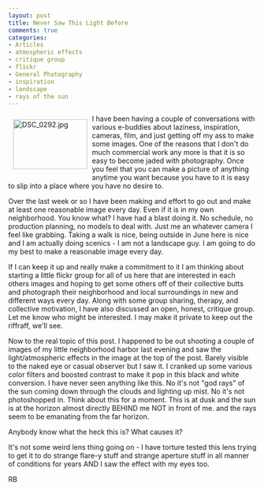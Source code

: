```yaml
---
layout: post
title: Never Saw This Light Before
comments: true
categories:
- Articles
- atmospheric effects
- critique group
- flickr
- General Photography
- inspiration
- landscape
- rays of the sun
---
```

<a rel="lightbox" href="/wp-content/uploads/2009/06/DSC_0292.jpg"><img title="DSC_0292.jpg" src="/wp-content/uploads/2009/06/.thumbs/.DSC_0292.jpg" border="0" alt="DSC_0292.jpg" hspace="10" vspace="10" width="150" height="101" align="left" /></a>I have been having a couple of conversations with various e-buddies about laziness, inspiration, cameras, film, and just getting off my ass to make some images. One of the reasons that I don't do much commercial work any more is that it is so easy to become jaded with photography. Once you feel that you can make a picture of anything anytime you want because you have to it is easy to slip into a place where you have no desire to.

Over the last week or so I have been making and effort to go out and make at least one reasonable image every day. Even if it is in my own neighborhood. You know what? I have had a blast doing it. No schedule, no production planning, no models to deal with. Just me an whatever camera I feel like grabbing. Taking a walk is nice, being outside in June here is nice and I am actually doing scenics - I am not a landscape guy. I am going to do my best to make a reasonable image every day.

If I can keep it up and really make a commitment to it I am thinking about starting a little flickr group for all of us here that are interested in each others images and hoping to get some others off of their collective butts and photograph their neighborhood and local surroundings in new and different ways every day. Along with some group sharing, therapy, and collective motivation, I have also discussed an open, honest, critique group. Let me know who might be interested. I may make it private to keep out the riffraff, we'll see.

Now to the real topic of this post. I happened to be out shooting a couple of images of my little neighborhood harbor last evening and saw the light/atmospheric effects in the image at the top of the post. Barely visible to the naked eye or casual observer but I saw it. I cranked up some various color filters and boosted contrast to make it pop in this black and white conversion. I have never seen anything like this. No it's not "god rays" of the sun coming down through the clouds and lighting up mist. No it's not photoshopped in. Think about this for a moment. This is at dusk and the sun is at the horizon almost directly BEHIND me NOT in front of me. and the rays seem to be emanating from the far horizon.

Anybody know what the heck this is? What causes it?

It's not some weird lens thing going on - I have torture tested this lens trying to get it to do strange flare-y stuff and strange aperture stuff in all manner of conditions for years AND I saw the effect with my eyes too.

RB